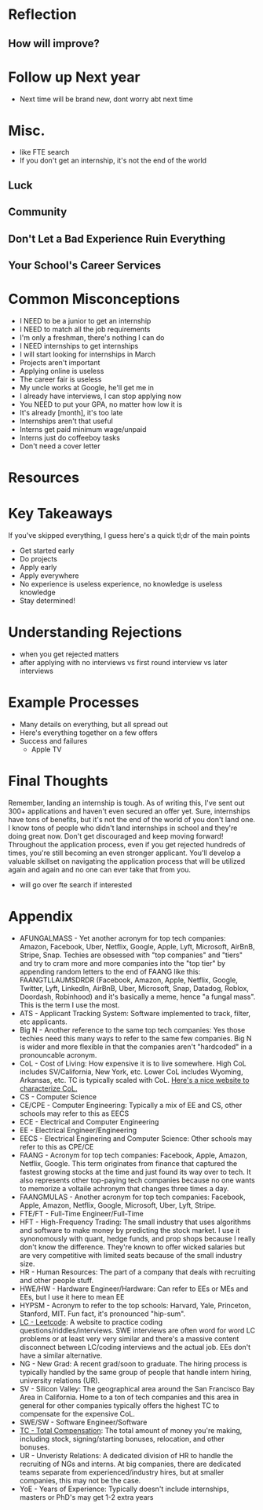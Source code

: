 
# Reflection

## How will improve?

# Follow up Next year

- Next time will be brand new, dont worry abt next time

# Misc.

- like FTE search
- If you don't get an internship, it's not the end of the world

## Luck

## Community

## Don't Let a Bad Experience Ruin Everything

## Your School's Career Services

# Common Misconceptions

- I NEED to be a junior to get an internship
- I NEED to match all the job requirements
- I'm only a freshman, there's nothing I can do
- I NEED internships to get internships
- I will start looking for internships in March
- Projects aren't important
- Applying online is useless
- The career fair is useless
- My uncle works at Google, he'll get me in
- I already have interviews, I can stop applying now
- You NEED to put your GPA, no matter how low it is
- It's already [month], it's too late
- Internships aren't that useful
- Interns get paid minimum wage/unpaid
- Interns just do coffeeboy tasks
- Don't need a cover letter

# Resources

# Key Takeaways

If you've skipped everything, I guess here's a quick tl;dr of the main points

- Get started early
- Do projects
- Apply early
- Apply everywhere
- No experience is useless experience, no knowledge is useless knowledge
- Stay determined! 

# Understanding Rejections

- when you get rejected matters
- after applying with no interviews vs first round interview vs later interviews

# Example Processes

- Many details on everything, but all spread out
- Here's everything together on a few offers
- Success and failures
  - Apple TV
# Final Thoughts

Remember, landing an internship is tough. As of writing this, I've sent out 300+ applications and haven't even secured an offer yet. Sure, internships have tons of benefits, but it's not the end of the world of you don't land one. I know tons of people who didn't land internships in school and they're doing great now. Don't get discouraged and keep moving forward! Throughout the application process, even if you get rejected hundreds of times, you're still becoming an even stronger applicant. You'll develop a valuable skillset on navigating the application process that will be utilized again and again and no one can ever take that from you. 

- will go over fte search if interested

# Appendix

- AFUNGALMASS - Yet another acronym for top tech companies: Amazon, Facebook, Uber, Netflix, Google, Apple, Lyft, Microsoft, AirBnB, Stripe, Snap. Techies are obsessed with "top companies" and "tiers" and try to cram more and more companies into the "top tier" by appending random letters to the end of FAANG like this: FAANGTLLAUMSDRDR (Facebook, Amazon, Apple, Netflix, Google, Twitter, Lyft, LinkedIn, AirBnB, Uber, Microsoft, Snap, Datadog, Roblox, Doordash, Robinhood) and it's basically a meme, hence "a fungal mass". This is the term I use the most.
- ATS - Applicant Tracking System: Software implemented to track, filter, etc applicants.
- Big N - Another reference to the same top tech companies: Yes those techies need this many ways to refer to the same few companies. Big N is wider and more flexible in that the companies aren't "hardcoded" in a pronouncable acronym.
- CoL - Cost of Living: How expensive it is to live somewhere. High CoL includes SV/California, New York, etc. Lower CoL includes Wyoming, Arkansas, etc. TC is typically scaled with CoL. [Here's a nice website to characterize CoL.](https://www.bestplaces.net/)
- CS - Computer Science
- CE/CPE - Computer Engineering: Typically a mix of EE and CS, other schools may refer to this as EECS
- ECE - Electrical and Computer Engineering
- EE - Electrical Engineer/Engineering
- EECS - Electrical Enginering and Computer Science: Other schools may refer to this as CPE/CE
- FAANG - Acronym for top tech companies: Facebook, Apple, Amazon, Netflix, Google. This term originates from finance that captured the fastest growing stocks at the time and just found its way over to tech. It also represents other top-paying tech companies because no one wants to memorize a voltaile achronym that changes three times a day.
- FAANGMULAS - Another acronym for top tech companies: Facebook, Apple, Amazon, Netflix, Google, Microsoft, Uber, Lyft, Stripe.
- FTE/FT - Full-Time Engineer/Full-Time
- HFT - High-Frequency Trading: The small industry that uses algorithms and software to make money by predicting the stock market. I use it synonomously with quant, hedge funds, and prop shops because I really don't know the difference. They're known to offer wicked salaries but are very competitive with limited seats because of the small industry size.
- HR - Human Resources: The part of a company that deals with recruiting and other people stuff.
- HWE/HW - Hardware Engineer/Hardware: Can refer to EEs or MEs and EEs, but I use it here to mean EE
- HYPSM - Acronym to refer to the top schools: Harvard, Yale, Princeton, Stanford, MIT. Fun fact, it's pronounced "hip-sum".
- [LC - Leetcode](https://leetcode.com/): A website to practice coding questions/riddles/interviews. SWE interviews are often word for word LC problems or at least very very similar and there's a massive content disconnect between LC/coding interviews and the actual job. EEs don't have a similar alternative.
- NG - New Grad: A recent grad/soon to graduate. The hiring process is typically handled by the same group of people that handle intern hiring, university relations (UR).
- SV - Silicon Valley: The geographical area around the San Francisco Bay Area in California. Home to a ton of tech companies and this area in general for other companies typically offers the highest TC to compensate for the expensive CoL.
- SWE/SW - Software Engineer/Software
- [TC - Total Compensation](https://www.levels.fyi/blog/what-is-total-compensation.html): The total amount of money you're making, including stock, signing/starting bonuses, relocation, and other bonuses.
- UR - Unveristy Relations: A dedicated division of HR to handle the recruiting of NGs and interns. At big companies, there are dedicated teams separate from experienced/industry hires, but at smaller companies, this may not be the case. 
- YoE - Years of Experience: Typically doesn't include internships, masters or PhD's may get 1-2 extra years